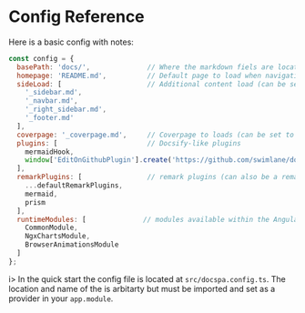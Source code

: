 # Config Reference

Here is a basic config with notes:

```js
const config = {
  basePath: 'docs/',              // Where the markdown fiels are located
  homepage: 'README.md',          // Default page to load when navigating to a directrory
  sideLoad: [                     // Additional content load (can be set to false)
    '_sidebar.md',
    '_navbar.md',
    '_right_sidebar.md',
    '_footer.md'
  ],
  coverpage: '_coverpage.md',     // Coverpage to loads (can be set to false)
  plugins: [                      // Docsify-like plugins
    mermaidHook,
    window['EditOnGithubPlugin'].create('https://github.com/swimlane/docspa/blob/master/src/docs/', null, '✎ Edit this page')
  ],
  remarkPlugins: [                // remark plugins (can also be a remark preset)
    ...defaultRemarkPlugins,
    mermaid,
    prism
  ],
  runtimeModules: [              // modules available within the Angular live runtime component
    CommonModule,
    NgxChartsModule,
    BrowserAnimationsModule
  ]
};
```

i> In the quick start the config file is located at `src/docspa.config.ts`.  The location and name of the is arbitarty but must be imported and set as a provider in your `app.module`.